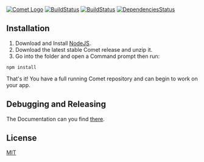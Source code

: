 [![Comet Logo](https://files.playperium.eu/images/comet-logo.jpg)](https://github.com/PlayPerium/Comet)
[![BuildStatus](https://ci.appveyor.com/api/projects/status/github/playperium/comet?svg=true)](https://ci.appveyor.com/project/PlayPerium/comet) [![BuildStatus](https://travis-ci.org/PlayPerium/Comet.svg?branch=master)](https://travis-ci.org/PlayPerium/Comet) [![DependenciesStatus](https://david-dm.org/playperium/comet/dev-status.svg)](https://david-dm.org/playperium/comet?type=dev&view=list)

## Installation

1. Download and Install [NodeJS](https://nodejs.org).
2. Download the latest stable Comet release and unzip it.
3. Go into the folder and open a Command prompt then run:
```
npm install
```
That's it! You have a full running Comet repository and can begin to work on your app.

## Debugging and Releasing

The Documentation can you find [there](https://github.com/PlayPerium/Comet/wiki/Debugging-and-Releasing).

## License

[MIT](https://github.com/PlayPerium/Comet/blob/master/LICENSE)
